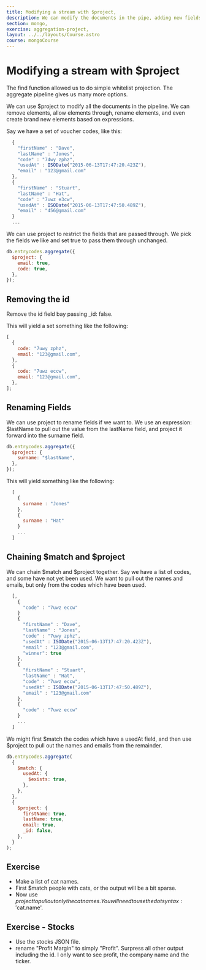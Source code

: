 ```yaml
---
title: Modifying a stream with $project,
description: We can modify the documents in the pipe, adding new fields and removing others,
section: mongo,
exercise: aggregation-project,
layout: ../../layouts/Course.astro
course: mongoCourse
---
```


# Modifying a stream with $project

The find function allowed us to do simple whitelist projection. The aggregate pipeline gives us many more options.

We can use $project to modify all the documents in the pipeline. We can remove elements, allow elements through, rename elements, and even create brand new elements based on expressions.

Say we have a set of voucher codes, like this:

```js
  {
    "firstName" : "Dave",
    "lastName" : "Jones",
    "code" : "74wy zphz",
    "usedAt" : ISODate("2015-06-13T17:47:20.423Z"),
    "email" : "123@gmail.com"
  },
  {
    "firstName" : "Stuart",
    "lastName" : "Hat",
    "code" : "7uwz e3cw",
    "usedAt" : ISODate("2015-06-13T17:47:50.489Z"),
    "email" : "456@gmail.com"
  }
  ...
```

We can use project to restrict the fields that are passed through. We pick the fields we like and set true to pass them through unchanged.

```js
db.entrycodes.aggregate({
  $project: {
    email: true,
    code: true,
  },
});
```

## Removing the id

Remove the id field bay passing \_id: false.

This will yield a set something like the following:

```js
[
  {
    code: "7uwy zphz",
    email: "123@gmail.com",
  },
  {
    code: "7uwz eccw",
    email: "123@gmail.com",
  },
];
```

## Renaming Fields

We can use project to rename fields if we want to. We use an expression: $lastName to pull out the value from the lastName field, and project it forward into the surname field.

```js
db.entrycodes.aggregate({
  $project: {
    surname: "$lastName",
  },
});
```

This will yield something like the following:

```js
  [
    {
      surname : "Jones"
    },
    {
      surname : "Hat"
    }
    ...
  ]
```

## Chaining $match and $project

We can chain $match and $project together. Say we have a list of codes, and some have not yet been used. We want to pull out the names and emails, but only from the codes which have been used.

```js
  [,
    {
      "code" : "7uwz eccw"
    }
    {
      "firstName" : "Dave",
      "lastName" : "Jones",
      "code" : "7uwy zphz",
      "usedAt" : ISODate("2015-06-13T17:47:20.423Z"),
      "email" : "123@gmail.com",
      "winner": true
    },
    {
      "firstName" : "Stuart",
      "lastName" : "Hat",
      "code" : "7uwz eccw",
      "usedAt" : ISODate("2015-06-13T17:47:50.489Z"),
      "email" : "123@gmail.com"
    },
    {
      "code" : "7uwz eccw"
    }
    ...
  ]
```

We might first $match the codes which have a usedAt field, and then use $project to pull out the names and emails from the remainder.

```js
db.entrycodes.aggregate(
  {
    $match: {
      usedAt: {
        $exists: true,
      },
    },
  },
  {
    $project: {
      firstName: true,
      lastName: true,
      email: true,
      _id: false,
    },
  }
);
```

## Exercise

- Make a list of cat names.
- First $match people with cats, or the output will be a bit sparse.
- Now use $project to pull out only the cat names. You will need to use the dot syntax: '$cat.name'.

## Exercise - Stocks

- Use the stocks JSON file.
- rename "Profit Margin" to simply "Profit". Surpress all other output including the id. I only want to see profit, the company name and the ticker.

